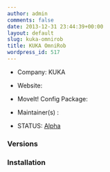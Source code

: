```yaml
---
author: admin
comments: false
date: 2013-12-31 23:44:39+00:00
layout: default
slug: kuka-omnirob
title: KUKA OmniRob
wordpress_id: 517
---
```



	
  * Company: KUKA

	
  * Website:

	
  * MoveIt! Config Package: 

	
  * Maintainer(s) :

	
  * STATUS: [Alpha](/about/moveit-status#legend)




### Versions








### Installation






